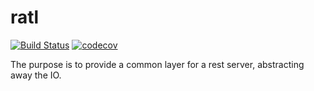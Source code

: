 # ratl
[![Build Status](https://travis-ci.org/jhonatandarosa/ratl.svg?branch=master)](https://travis-ci.org/jhonatandarosa/ratl) [![codecov](https://codecov.io/gh/jhonatandarosa/ratl/branch/master/graph/badge.svg)](https://codecov.io/gh/jhonatandarosa/ratl)

The purpose is to provide a common layer for a rest server, abstracting away the IO.
